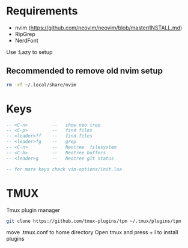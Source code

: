 # Requirements
- nvim (https://github.com/neovim/neovim/blob/master/INSTALL.md)
- RipGrep
- NerdFont

Use :Lazy to setup

## Recommended to remove old nvim setup
```Bash
rm -rf ~/.local/share/nvim
```


# Keys
```lua
-- <C-n>         --   show neo tree
-- <C-p>         --   find files
-- <leader>ff    --   find files 
-- <leader>fg    --   grep
-- <C-n>         --   Neotree  filesystem 
-- <C-b>         --   Neotree buffers
-- <leader>g     --   Neotree git status

-- for more keys check vim-options/init.lua
```


# TMUX

Tmux plugin manager
```Bash
git clone https://github.com/tmux-plugins/tpm ~/.tmux/plugins/tpm
```
move .tmux.conf to home directory
Open tmux and press <prefix> + I to install plugins
